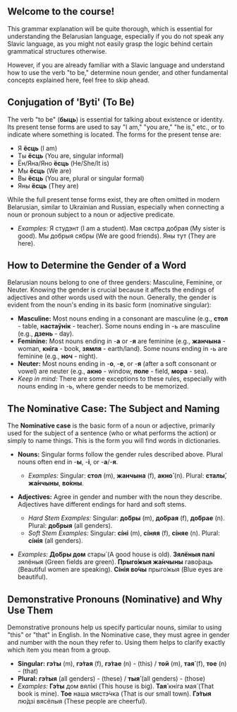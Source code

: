 ## Welcome to the course!

This grammar explanation will be quite thorough, which is essential for understanding the Belarusian language, especially if you do not speak any Slavic language, as you might not easily grasp the logic behind certain grammatical structures otherwise.

However, if you are already familiar with a Slavic language and understand how to use the verb "to be," determine noun gender, and other fundamental concepts explained here, feel free to skip ahead.

## Conjugation of 'Byti' (To Be)

The verb "to be" (__быць__) is essential for talking about existence or identity. Its present tense forms are used to say "I am," "you are," "he is," etc., or to indicate where something is located. The forms for the present tense are:

*   Я __ёсць__ (I am)
*   Ты __ёсць__ (You are, singular informal)
*   Ён/Яна/Яно __ёсць__ (He/She/It is)
*   Мы __ёсць__ (We are)
*   Вы __ёсць__ (You are, plural or singular formal)
*   Яны __ёсць__ (They are)

While the full present tense forms exist, they are often omitted in modern Belarusian, similar to Ukrainian and Russian, especially when connecting a noun or pronoun subject to a noun or adjective predicate.

*   _Examples:_ Я студэнт (I am a student). Мая сястра добрая (My sister is good). Мы добрыя сябры (We are good friends). Яны тут (They are here).

## How to Determine the Gender of a Word

Belarusian nouns belong to one of three genders: Masculine, Feminine, or Neuter. Knowing the gender is crucial because it affects the endings of adjectives and other words used with the noun. Generally, the gender is evident from the noun's ending in its basic form (nominative singular):

*   __Masculine:__ Most nouns ending in a consonant are masculine (e.g., __стол__ - table, __настаўнік__ - teacher). Some nouns ending in -ь are masculine (e.g., __дзень__ - day).
*   __Feminine:__ Most nouns ending in -__а__ or -__я__ are feminine (e.g., __жанчына__ - woman, __кніга__ - book, __зямля__ - earth/land). Some nouns ending in -ь are feminine (e.g., __ноч__ - night).
*   __Neuter:__ Most nouns ending in -__о__, -__е__, or -__я__ (after a soft consonant or vowel) are neuter (e.g., __акно__ - window, __поле__ - field, __мора__ - sea).
*   _Keep in mind:_ There are some exceptions to these rules, especially with nouns ending in -ь, where gender needs to be memorized.

## The Nominative Case: The Subject and Naming

The __Nominative case__ is the basic form of a noun or adjective, primarily used for the subject of a sentence (who or what performs the action) or simply to name things. This is the form you will find words in dictionaries.

*   __Nouns:__ Singular forms follow the gender rules described above. Plural nouns often end in -__ы__, -__і__, or -__а__/-__я__.
    
    *   _Examples:_ Singular: __стол__ (m), __жанчына__ (f), __акно́__ (n). Plural: __сталы́__, __жа́нчыны__, __во́кны__.
    
    
    
*   __Adjectives:__ Agree in gender and number with the noun they describe. Adjectives have different endings for hard and soft stems.
    
    *   _Hard Stem Examples:_ Singular: __до́бры__ (m), __до́брая__ (f), __до́брае__ (n). Plural: __до́брыя__ (all genders).
    *   _Soft Stem Examples:_ Singular: __сíні__ (m), __сíняя__ (f), __сíняе__ (n). Plural: __сíнія__ (all genders).
    
    
    
*   _Examples:_ __До́бры дом__ стары́ (A good house is old). __Зялёныя палі́__ зялёныя (Green fields are green). __Прыго́жыя жа́нчыны__ гаво́раць (Beautiful women are speaking). __Сíнія во́чы__ прыго́жыя (Blue eyes are beautiful).

## Demonstrative Pronouns (Nominative) and Why Use Them

Demonstrative pronouns help us specify particular nouns, similar to using "this" or "that" in English. In the Nominative case, they must agree in gender and number with the noun they refer to. Using them helps to clarify exactly which item you mean from a group.

*   __Singular:__ __гэ́ты__ (m), __гэ́тая__ (f), __гэ́тае__ (n) - (this) / __той__ (m), __тая́__ (f), __тое__ (n) - (that)
*   __Plural:__ __гэ́тыя__ (all genders) - (these) / __тыя́__ (all genders) - (those)
*   _Examples:_ __Гэ́ты__ дом вялі́кі (This house is big). __Тая́__ кнíга мая́ (That book is mine). __Тое__ наша мястэ́чка (That is our small town). __Гэ́тыя__ лю́дзі вясёлыя (These people are cheerful).